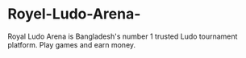 # Royel-Ludo-Arena-
Royal Ludo Arena is Bangladesh's number 1 trusted Ludo tournament platform. Play games and earn money.
